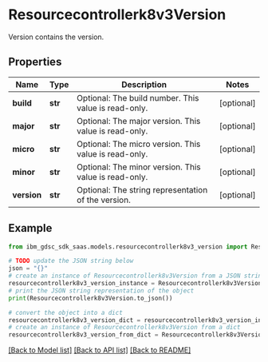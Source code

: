# Resourcecontrollerk8v3Version

Version contains the version.

## Properties

Name | Type | Description | Notes
------------ | ------------- | ------------- | -------------
**build** | **str** | Optional: The build number. This value is read-only. | [optional] 
**major** | **str** | Optional: The major version. This value is read-only. | [optional] 
**micro** | **str** | Optional: The micro version. This value is read-only. | [optional] 
**minor** | **str** | Optional: The minor version. This value is read-only. | [optional] 
**version** | **str** | Optional: The string representation of the version. | [optional] 

## Example

```python
from ibm_gdsc_sdk_saas.models.resourcecontrollerk8v3_version import Resourcecontrollerk8v3Version

# TODO update the JSON string below
json = "{}"
# create an instance of Resourcecontrollerk8v3Version from a JSON string
resourcecontrollerk8v3_version_instance = Resourcecontrollerk8v3Version.from_json(json)
# print the JSON string representation of the object
print(Resourcecontrollerk8v3Version.to_json())

# convert the object into a dict
resourcecontrollerk8v3_version_dict = resourcecontrollerk8v3_version_instance.to_dict()
# create an instance of Resourcecontrollerk8v3Version from a dict
resourcecontrollerk8v3_version_from_dict = Resourcecontrollerk8v3Version.from_dict(resourcecontrollerk8v3_version_dict)
```
[[Back to Model list]](../README.md#documentation-for-models) [[Back to API list]](../README.md#documentation-for-api-endpoints) [[Back to README]](../README.md)


